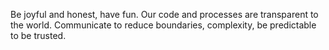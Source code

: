 Be joyful and honest, have fun. Our code and processes are transparent to the world. Communicate to reduce boundaries, complexity, be predictable to be trusted.